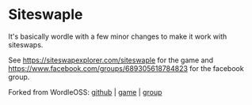 

# Siteswaple

It's basically wordle with a few minor changes to make it work with siteswaps.

See https://siteswapexplorer.com/siteswaple for the game and https://www.facebook.com/groups/689305618784823 for the facebook group.



Forked from WordleOSS: [github](https://github.com/avipars/WordleOSS) | [game](https://avipars.github.io/WordleOSS/index.html?utm_source=ghr) | [group](https://www.facebook.com/groups/wordlefans/?ref=share)


